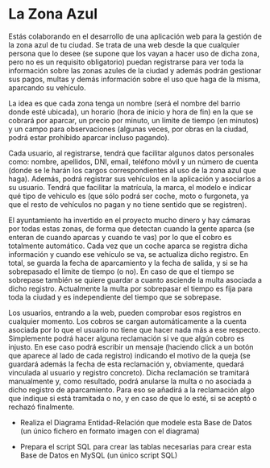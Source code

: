 # La Zona Azul

Estás colaborando en el desarrollo de una aplicación web para la gestión de la zona azul de tu
ciudad. Se trata de una web desde la que cualquier persona que lo desee (se supone que los vayan
a hacer uso de dicha zona, pero no es un requisito obligatorio) puedan registrarse para ver toda la
información sobre las zonas azules de la ciudad y además podrán gestionar sus pagos, multas y demás
información sobre el uso que haga de la misma, aparcando su vehı́culo.

La idea es que cada zona tenga un nombre (será el nombre del barrio donde esté ubicada), un
horario (hora de inicio y hora de fin) en la que se cobrará por aparcar, un precio por minuto, un lı́mite de tiempo (en minutos) y un campo para observaciones (algunas veces, por obras en la ciudad, podrá estar prohibido aparcar incluso pagando).

Cada usuario, al registrarse, tendrá que facilitar algunos datos personales como: nombre, apellidos, DNI, email, teléfono móvil y un número de cuenta (donde se le harán los cargos correspondientes al uso de la zona azul que haga). Además, podrá registrar sus vehı́culos en la aplicación y asociarlos a su usuario. Tendrá que facilitar la matrı́cula, la marca, el modelo e indicar qué tipo de vehiculo es (que sólo podrá ser coche, moto o furgoneta, ya que el resto de vehı́culos no pagan y no tiene sentido que se registren).

El ayuntamiento ha invertido en el proyecto mucho dinero y hay cámaras por todas estas zonas,
de forma que detectan cuando la gente aparca (se enteran de cuando aparcas y cuando te vas) por lo
que el cobro es totalmente automático. Cada vez que un coche aparca se registra dicha información y
cuando ese vehı́culo se va, se actualiza dicho registro. En total, se guarda la fecha de aparcamiento y la fecha de salida, y si se ha sobrepasado el lı́mite de tiempo (o no). En caso de que el tiempo se sobrepase también se quiere guardar a cuanto asciende la multa asociada a dicho registro. Actualmente la multa por sobrepasar el tiempo es fija para toda la ciudad y es independiente del tiempo que se sobrepase.

Los usuarios, entrando a la web, pueden comprobar esos registros en cualquier momento. Los cobros
se cargan automáticamente a la cuenta asociada por lo que el usuario no tiene que hacer nada más a
ese respecto. Simplemente podrá hacer alguna reclamación si ve que algún cobro es injusto. En ese caso podrá escribir un mensaje (haciendo click a un botón que aparece al lado de cada registro) indicando el motivo de la queja (se guardará además la fecha de esta reclamación y, obviamente, quedará vinculada al usuario y registro concreto). Dicha reclamación se tramitará manualmente y, como resultado, podrá anularse la multa o no asociada a dicho registro de aparcamiento. Para eso se añadirá a la reclamación algo que indique si está tramitada o no, y en caso de que lo esté, si se aceptó o rechazó finalmente.

- Realiza el Diagrama Entidad-Relación que modele esta Base de Datos (un único fichero en formato
imagen con el diagrama)

- Prepara el script SQL para crear las tablas necesarias para crear esta Base de Datos en MySQL (un
único script SQL)
